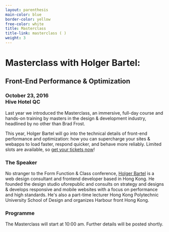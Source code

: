```yaml
---
layout: parenthesis
main-color: blue
border-color: yellow
free-color: white
title: Masterclass
title-link: masterclass ( )
weight: 3
---
```


# Masterclass with Holger&nbsp;Bartel: 

## Front-End Performance &&nbsp;Optimization

### October 23, 2016 <br> Hive Hotel QC

Last year we introduced the Masterclass, an immersive, full-day course and hands-on training by masters in the design & development industry, headlined by no other than Brad Frost. 

This year, Holger Bartel will go into the technical details of front-end performance and optimization: how you can supercharge your sites & webapps to load faster, respond quicker, and behave more reliably. Limited slots are available, so <a target="_blank" href="https://www.eventbrite.com/e/form-function-class-7-conference-tickets-24640606718#tickets">get your tickets now</a>!

### The Speaker

No stranger to the Form Function & Class conference, <a href="http://foobartel.com">Holger Bartel</a> is a web design consultant and frontend developer based in Hong Kong. He founded the design studio uforepublic and consults on strategy and designs & develops responsive and mobile websites with a focus on performance and high standards. He's also a part-time lecturer Hong Kong Polytechnic University School of Design and organizes Harbour front Hong Kong.

### Programme

The Masterclass will start at 10:00 am. Further details will be posted shortly.